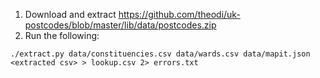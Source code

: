 1. Download and extract https://github.com/theodi/uk-postcodes/blob/master/lib/data/postcodes.zip
2. Run the following:

 ```
 ./extract.py data/constituencies.csv data/wards.csv data/mapit.json <extracted csv> > lookup.csv 2> errors.txt
 ```
